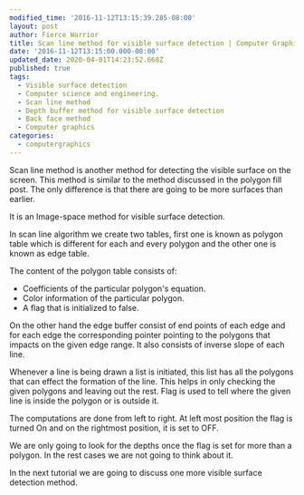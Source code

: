 ```yaml
---
modified_time: '2016-11-12T13:15:39.285-08:00'
layout: post
author: Fierce Warrior
title: Scan line method for visible surface detection | Computer Graphics
date: '2016-11-12T13:15:00.000-08:00'
updated_date: 2020-04-01T14:23:52.668Z
published: true
tags:
  - Visible surface detection
  - Computer science and engineering.
  - Scan line method
  - Depth buffer method for visible surface detection
  - Back face method
  - Computer graphics
categories:
  - computergraphics
---
```

Scan line method is another method for detecting the visible surface on the screen. This method is similar to the method discussed in the polygon fill post. The only difference is that there are going to be more surfaces than earlier.

It is an Image-space method for visible surface detection.

In scan line algorithm we create two tables, first one is known as polygon table which is different for each and every polygon and the other one is known as edge table.

The content of the polygon table consists of:

*   Coefficients of the particular polygon's equation.
*   Color information of the particular polygon.
*   A flag that is initialized to false. 

On the other hand the edge buffer consist of end points of each edge and for each edge the corresponding pointer pointing to the polygons that impacts on the given edge range. It also consists of inverse slope of each line.

Whenever a line is being drawn a list is initiated, this list has all the polygons that can effect the formation of the line. This helps in only checking the given polygons and leaving out the rest. Flag is used to tell where the given line is inside the polygon or is outside it.

The computations are done from left to right. At left most position the flag is turned On and on the rightmost position, it is set to OFF.

We are only going to look for the depths once the flag is set for more than a polygon. In the rest cases we are not going to think about it.

In the next tutorial we are going to discuss one more visible surface detection method.
